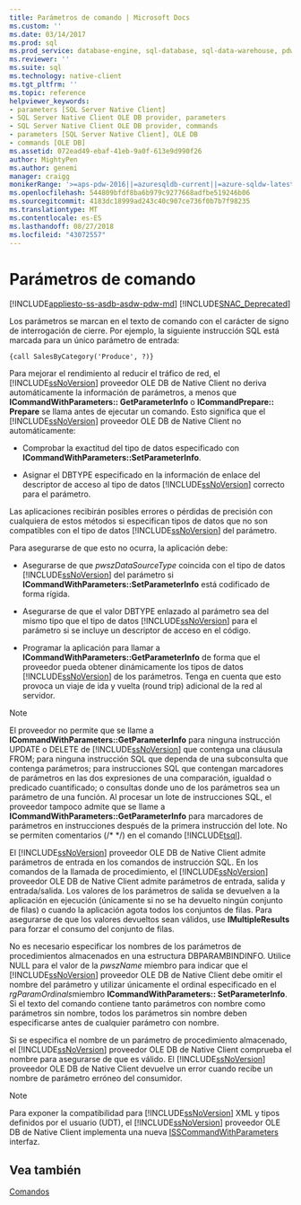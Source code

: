 ```yaml
---
title: Parámetros de comando | Microsoft Docs
ms.custom: ''
ms.date: 03/14/2017
ms.prod: sql
ms.prod_service: database-engine, sql-database, sql-data-warehouse, pdw
ms.reviewer: ''
ms.suite: sql
ms.technology: native-client
ms.tgt_pltfrm: ''
ms.topic: reference
helpviewer_keywords:
- parameters [SQL Server Native Client]
- SQL Server Native Client OLE DB provider, parameters
- SQL Server Native Client OLE DB provider, commands
- parameters [SQL Server Native Client], OLE DB
- commands [OLE DB]
ms.assetid: 072ead49-ebaf-41eb-9a0f-613e9d990f26
author: MightyPen
ms.author: genemi
manager: craigg
monikerRange: '>=aps-pdw-2016||=azuresqldb-current||=azure-sqldw-latest||>=sql-server-2016||=sqlallproducts-allversions||>=sql-server-linux-2017||=azuresqldb-mi-current'
ms.openlocfilehash: 544809bfdf8ba6b979c9277668adfbe519246b06
ms.sourcegitcommit: 4183dc18999ad243c40c907ce736f0b7b7f98235
ms.translationtype: MT
ms.contentlocale: es-ES
ms.lasthandoff: 08/27/2018
ms.locfileid: "43072557"
---
```

# <a name="command-parameters"></a>Parámetros de comando
[!INCLUDE[appliesto-ss-asdb-asdw-pdw-md](../../includes/appliesto-ss-asdb-asdw-pdw-md.md)]
[!INCLUDE[SNAC_Deprecated](../../includes/snac-deprecated.md)]

  Los parámetros se marcan en el texto de comando con el carácter de signo de interrogación de cierre. Por ejemplo, la siguiente instrucción SQL está marcada para un único parámetro de entrada:  
  
```  
{call SalesByCategory('Produce', ?)}  
```  
  
 Para mejorar el rendimiento al reducir el tráfico de red, el [!INCLUDE[ssNoVersion](../../includes/ssnoversion-md.md)] proveedor OLE DB de Native Client no deriva automáticamente la información de parámetros, a menos que **ICommandWithParameters:: GetParameterInfo** o  **ICommandPrepare:: Prepare** se llama antes de ejecutar un comando. Esto significa que el [!INCLUDE[ssNoVersion](../../includes/ssnoversion-md.md)] proveedor OLE DB de Native Client no automáticamente:  
  
-   Comprobar la exactitud del tipo de datos especificado con **ICommandWithParameters::SetParameterInfo**.  
  
-   Asignar el DBTYPE especificado en la información de enlace del descriptor de acceso al tipo de datos [!INCLUDE[ssNoVersion](../../includes/ssnoversion-md.md)] correcto para el parámetro.  
  
 Las aplicaciones recibirán posibles errores o pérdidas de precisión con cualquiera de estos métodos si especifican tipos de datos que no son compatibles con el tipo de datos [!INCLUDE[ssNoVersion](../../includes/ssnoversion-md.md)] del parámetro.  
  
 Para asegurarse de que esto no ocurra, la aplicación debe:  
  
-   Asegurarse de que *pwszDataSourceType* coincida con el tipo de datos [!INCLUDE[ssNoVersion](../../includes/ssnoversion-md.md)] del parámetro si **ICommandWithParameters::SetParameterInfo** está codificado de forma rígida.  
  
-   Asegurarse de que el valor DBTYPE enlazado al parámetro sea del mismo tipo que el tipo de datos [!INCLUDE[ssNoVersion](../../includes/ssnoversion-md.md)] para el parámetro si se incluye un descriptor de acceso en el código.  
  
-   Programar la aplicación para llamar a **ICommandWithParameters::GetParameterInfo** de forma que el proveedor pueda obtener dinámicamente los tipos de datos [!INCLUDE[ssNoVersion](../../includes/ssnoversion-md.md)] de los parámetros. Tenga en cuenta que esto provoca un viaje de ida y vuelta (round trip) adicional de la red al servidor.  
  
> [!NOTE]  
>  El proveedor no permite que se llame a **ICommandWithParameters::GetParameterInfo** para ninguna instrucción UPDATE o DELETE de [!INCLUDE[ssNoVersion](../../includes/ssnoversion-md.md)] que contenga una cláusula FROM; para ninguna instrucción SQL que dependa de una subconsulta que contenga parámetros; para instrucciones SQL que contengan marcadores de parámetros en las dos expresiones de una comparación, igualdad o predicado cuantificado; o consultas donde uno de los parámetros sea un parámetro de una función. Al procesar un lote de instrucciones SQL, el proveedor tampoco admite que se llame a **ICommandWithParameters::GetParameterInfo** para marcadores de parámetros en instrucciones después de la primera instrucción del lote. No se permiten comentarios (/* \*/) en el comando [!INCLUDE[tsql](../../includes/tsql-md.md)].  
  
 El [!INCLUDE[ssNoVersion](../../includes/ssnoversion-md.md)] proveedor OLE DB de Native Client admite parámetros de entrada en los comandos de instrucción SQL. En los comandos de la llamada de procedimiento, el [!INCLUDE[ssNoVersion](../../includes/ssnoversion-md.md)] proveedor OLE DB de Native Client admite parámetros de entrada, salida y entrada/salida. Los valores de los parámetros de salida se devuelven a la aplicación en ejecución (únicamente si no se ha devuelto ningún conjunto de filas) o cuando la aplicación agota todos los conjuntos de filas. Para asegurarse de que los valores devueltos sean válidos, use **IMultipleResults** para forzar el consumo del conjunto de filas.  
  
 No es necesario especificar los nombres de los parámetros de procedimientos almacenados en una estructura DBPARAMBINDINFO. Utilice NULL para el valor de la *pwszName* miembro para indicar que el [!INCLUDE[ssNoVersion](../../includes/ssnoversion-md.md)] proveedor OLE DB de Native Client debe omitir el nombre del parámetro y utilizar únicamente el ordinal especificado en el *rgParamOrdinals*miembro **ICommandWithParameters:: SetParameterInfo**. Si el texto del comando contiene tanto parámetros con nombre como parámetros sin nombre, todos los parámetros sin nombre deben especificarse antes de cualquier parámetro con nombre.  
  
 Si se especifica el nombre de un parámetro de procedimiento almacenado, el [!INCLUDE[ssNoVersion](../../includes/ssnoversion-md.md)] proveedor OLE DB de Native Client comprueba el nombre para asegurarse de que es válido. El [!INCLUDE[ssNoVersion](../../includes/ssnoversion-md.md)] proveedor OLE DB de Native Client devuelve un error cuando recibe un nombre de parámetro erróneo del consumidor.  
  
> [!NOTE]  
>  Para exponer la compatibilidad para [!INCLUDE[ssNoVersion](../../includes/ssnoversion-md.md)] XML y tipos definidos por el usuario (UDT), el [!INCLUDE[ssNoVersion](../../includes/ssnoversion-md.md)] proveedor OLE DB de Native Client implementa una nueva [ISSCommandWithParameters](../../relational-databases/native-client-ole-db-interfaces/isscommandwithparameters-ole-db.md) interfaz.  
  
## <a name="see-also"></a>Vea también  
 [Comandos](../../relational-databases/native-client-ole-db-commands/commands.md)  
  
  
